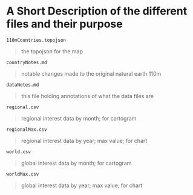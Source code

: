 # A Short Description of the different files and their purpose

`110mCountries.topojson`
> the topojson for the map

`countryNotes.md`
> notable changes made to the original natural earth 110m

`dataNotes.md`
> this file holding annotations of what the data files are

`regional.csv`
> regional interest data by month; for cartogram

`regionalMax.csv`
> regional interest data by year; max value; for chart

`world.csv`
> global interest data by month; for cartogram

`worldMax.csv`
> global interest data by year; max value; for chart
